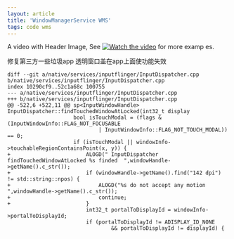 ```yaml
---
layout: article
title: 'WindowManagerService WMS'
tags: code wms
---
```


A video with Header Image, See [![Watch the video](http://i0.hdslb.com/bfs/archive/db72e31115aa27779ffd0043ab76facd6ae5c2de.jpg)](https://www.bilibili.com/video/BV1Av411J7ad)  for more examp  es.



修复第三方一些垃圾app 透明窗口盖在app上面使功能失效

```terminal
diff --git a/native/services/inputflinger/InputDispatcher.cpp b/native/services/inputflinger/InputDispatcher.cpp
index 10290cf9..52c1a68c 100755
--- a/native/services/inputflinger/InputDispatcher.cpp
+++ b/native/services/inputflinger/InputDispatcher.cpp
@@ -522,6 +522,11 @@ sp<InputWindowHandle> InputDispatcher::findTouchedWindowAtLocked(int32_t display
                     bool isTouchModal = (flags & (InputWindowInfo::FLAG_NOT_FOCUSABLE
                             | InputWindowInfo::FLAG_NOT_TOUCH_MODAL)) == 0;
                     if (isTouchModal || windowInfo->touchableRegionContainsPoint(x, y)) {
+                        ALOGD(" InputDispatcher findTouchedWindowAtLocked %s finded  ",windowHandle->getName().c_str());
+                        if (windowHandle->getName().find("142 dpi") != std::string::npos) {
+                            ALOGD("%s do not accept any motion ",windowHandle->getName().c_str());
+                            continue;
+                        }
                         int32_t portalToDisplayId = windowInfo->portalToDisplayId;
                         if (portalToDisplayId != ADISPLAY_ID_NONE
                                 && portalToDisplayId != displayId) {
```






